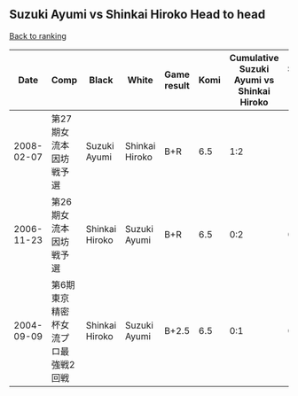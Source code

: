 ## Suzuki Ayumi vs Shinkai Hiroko Head to head

[Back to ranking](../../index.md)




| **Date** | **Comp** | **Black** | **White** | **Game result** | **Komi** | **Cumulative Suzuki Ayumi vs Shinkai Hiroko** | **Suzuki Ayumi streak** | **Shinkai Hiroko streak** | 
| --- | --- | --- | --- | --- | --- | --- | --- | --- |
| 2008-02-07 | 第27期女流本因坊戦予選 | Suzuki Ayumi | Shinkai Hiroko | B+R | 6.5 | 1:2 | 1 | 0 | 
| 2006-11-23 | 第26期女流本因坊戦予選 | Shinkai Hiroko | Suzuki Ayumi | B+R | 6.5 | 0:2 | 0 | 2 | 
| 2004-09-09 | 第6期東京精密杯女流プロ最強戦2回戦 | Shinkai Hiroko | Suzuki Ayumi | B+2.5 | 6.5 | 0:1 | 0 | 1 |





